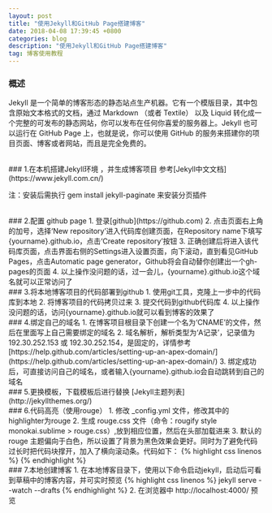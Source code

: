 ```yaml
---
layout: post
title: "使用Jekyll和GitHub Page搭建博客"
date: 2018-04-08 17:39:45 +0800
categories: blog
description: "使用Jekyll和GitHub Page搭建博客"
tag: 博客使用教程
---
```


### 概述
Jekyll 是一个简单的博客形态的静态站点生产机器。它有一个模版目录，其中包含原始文本格式的文档，通过 Markdown （或者 Textile） 以及 Liquid 转化成一个完整的可发布的静态网站，你可以发布在任何你喜爱的服务器上。Jekyll 也可以运行在 GitHub Page 上，也就是说，你可以使用 GitHub 的服务来搭建你的项目页面、博客或者网站，而且是完全免费的。  

<br>
### 1.在本机搭建Jekyll环境 ，并生成博客项目
参考[Jekyll中文文档](https://www.jekyll.com.cn/)  

注：安装后需执行 gem install jekyll-paginate 来安装分页插件

<br>
### 2.配置 github page  
1. 登录[github](https://github.com)  
2. 点击页面右上角的加号，选择‘New repository’进入代码库创建页面，在Repository name下填写{yourname}.github.io，点击‘Create repository’按钮  
3. 正确创建后将进入该代码库页面，点击界面右侧的Settings进入设置页面，向下滚动，直到看见GitHub Pages，点击Automatic page generator，Github将会自动替你创建出一个gh-pages的页面  
4. 以上操作没问题的话，过一会儿，{yourname}.github.io这个域名就可以正常访问了  

<br>
### 3.将本地博客项目的代码部署到github  
1. 使用git工具，克隆上一步中的代码库到本地  
2. 将博客项目的代码拷贝过来  
3. 提交代码到github代码库  
4. 以上操作没问题的话，访问{yourname}.github.io就可以看到博客的效果了  

<br>
### 4.绑定自己的域名  
1. 在博客项目根目录下创建一个名为‘CNAME’的文件，然后在里面写上自己需要绑定的域名  
2. 域名解析，解析类型为‘A记录’，记录值为 192.30.252.153 或 192.30.252.154，是固定的，详情参考 [https://help.github.com/articles/setting-up-an-apex-domain/](https://help.github.com/articles/setting-up-an-apex-domain/)  
3. 绑定成功后，可直接访问自己的域名，或者输入{yourname}.github.io会自动跳转到自己的域名  

<br>
### 5.更换模板，下载模板后进行替换
[Jekyll主题列表](http://jekyllthemes.org/)  

<br>
### 6.代码高亮（使用rouge）
1. 修改 _config.yml 文件，修改其中的 highlighter为rouge  
2. 生成 rouge.css 文件（命令：rougify style monokai.sublime > rouge.css）,放到相应位置，然后在头部加载进来  
3. 默认的 rouge 主题偏向于白色，所以设置了背景为黑色效果会更好。同时为了避免代码过长时把代码块撑开，加入了横向滚动条。代码如下：
{% highlight css linenos %}
    <link rel="stylesheet" href="{{ "/css/rouge.css" | prepend: site.baseurl }}">
    <style>
        pre{
            background: rgba(0, 0, 0, 0.95);
            overflow: hidden;
        }
    </style>
{% endhighlight %}

<br>
### 7.本地创建博客
1. 在本地博客目录下，使用以下命令启动jekyll，启动后可看到草稿中的博客内容，并可实时预览
{% highlight css linenos %}
    jekyll serve --watch --drafts
{% endhighlight %}
2. 在浏览器中 http://localhost:4000/ 预览